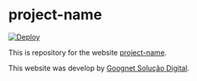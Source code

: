 # project-name

[![Deploy](https://github.com/thimarsola/repo-name/actions/workflows/main.yml/badge.svg)](https://github.com/thimarsola/repo-name/actions/workflows/main.yml)

This is repository for the website [project-name](https://domain "project-name").

This website was develop by [Goognet Solução Digital](https://www.goognet.com.br "Agência Especializada em Marketing Digital").

